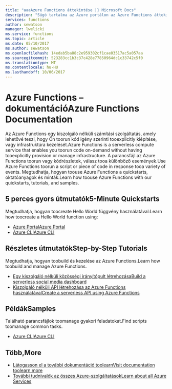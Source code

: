 ```yaml
---
title: "aaaAzure Functions áttekintése |} Microsoft Docs"
description: "Súgó tartalma az Azure portálon az Azure Functions áttekintése"
services: functions
author: sewatson
manager: lwelicki
ms.service: functions
ms.topic: article
ms.date: 05/10/2017
ms.author: sewatson
ms.openlocfilehash: 14edab5ba88c2e959302cf1cae03517ac5a057aa
ms.sourcegitcommit: 523283cc1b3c37c428e77850964dc1c33742c5f0
ms.translationtype: MT
ms.contentlocale: hu-HU
ms.lasthandoff: 10/06/2017
---
```

# <a name="azure-functions-documentation"></a><span data-ttu-id="7f20d-103">Azure Functions – dokumentáció</span><span class="sxs-lookup"><span data-stu-id="7f20d-103">Azure Functions Documentation</span></span>

<span data-ttu-id="7f20d-104">Az Azure Functions egy kiszolgáló nélküli számítási szolgáltatás, amely lehetővé teszi, hogy Ön toorun kód igény szerinti tooexplicitly kiépítése, vagy infrastruktúra kezelését.</span><span class="sxs-lookup"><span data-stu-id="7f20d-104">Azure Functions is a serverless compute service that enables you toorun code on-demand without having tooexplicitly provision or manage infrastructure.</span></span> <span data-ttu-id="7f20d-105">A parancsfájl az Azure Functions toorun vagy kódrészletek, válasz tooa különböző események.</span><span class="sxs-lookup"><span data-stu-id="7f20d-105">Use Azure Functions toorun a script or piece of code in response tooa variety of events.</span></span> <span data-ttu-id="7f20d-106">Megtudhatja, hogyan toouse Azure Functions a quickstarts, oktatóanyagok és minták.</span><span class="sxs-lookup"><span data-stu-id="7f20d-106">Learn how toouse Azure Functions with our quickstarts, tutorials, and samples.</span></span>

## <a name="5-minute-quickstarts"></a><span data-ttu-id="7f20d-107">5 perces gyors útmutatók</span><span class="sxs-lookup"><span data-stu-id="7f20d-107">5-Minute Quickstarts</span></span>

<span data-ttu-id="7f20d-108">Megtudhatja, hogyan toocreate Hello World függvény használatával:</span><span class="sxs-lookup"><span data-stu-id="7f20d-108">Learn how toocreate a Hello World function using:</span></span>

- [<span data-ttu-id="7f20d-109">Azure Portal</span><span class="sxs-lookup"><span data-stu-id="7f20d-109">Azure Portal</span></span>](/azure/azure-functions/functions-create-first-azure-function)
- [<span data-ttu-id="7f20d-110">Azure CLI</span><span class="sxs-lookup"><span data-stu-id="7f20d-110">Azure CLI</span></span>](/azure/azure-functions/functions-create-first-azure-function-azure-cli)

## <a name="step-by-step-tutorials"></a><span data-ttu-id="7f20d-111">Részletes útmutatók</span><span class="sxs-lookup"><span data-stu-id="7f20d-111">Step-by-Step Tutorials</span></span>

<span data-ttu-id="7f20d-112">Megtudhatja, hogyan toobuild és kezelése az Azure Functions.</span><span class="sxs-lookup"><span data-stu-id="7f20d-112">Learn how toobuild and manage Azure Functions.</span></span>

- [<span data-ttu-id="7f20d-113">Egy kiszolgáló nélküli közösségi irányítópult létrehozása</span><span class="sxs-lookup"><span data-stu-id="7f20d-113">Build a serverless social media dashboard</span></span>](/azure/azure-functions/functions-twitter-email)
- [<span data-ttu-id="7f20d-114">Kiszolgáló nélküli API létrehozása az Azure Functions használatával</span><span class="sxs-lookup"><span data-stu-id="7f20d-114">Create a serverless API using Azure Functions</span></span>](/azure/azure-functions/functions-create-serverless-api)

## <a name="samples"></a><span data-ttu-id="7f20d-115">Példák</span><span class="sxs-lookup"><span data-stu-id="7f20d-115">Samples</span></span>

<span data-ttu-id="7f20d-116">Található parancsfájlok toomanage gyakori feladatokat.</span><span class="sxs-lookup"><span data-stu-id="7f20d-116">Find scripts toomanage common tasks.</span></span>

- [<span data-ttu-id="7f20d-117">Azure CLI</span><span class="sxs-lookup"><span data-stu-id="7f20d-117">Azure CLI</span></span>](/azure/azure-functions/functions-cli-samples)

## <a name="more"></a><span data-ttu-id="7f20d-118">Több,</span><span class="sxs-lookup"><span data-stu-id="7f20d-118">More</span></span>

- [<span data-ttu-id="7f20d-119">Látogasson el a további dokumentáció toolearn</span><span class="sxs-lookup"><span data-stu-id="7f20d-119">Visit documentation toolearn more</span></span>](/azure/app-functions/index)
- [<span data-ttu-id="7f20d-120">További tudnivalók az összes Azure-szolgáltatások</span><span class="sxs-lookup"><span data-stu-id="7f20d-120">Learn about all Azure Services</span></span>](https://aka.ms/j3wr7y)